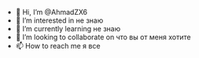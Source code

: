 - 👋 Hi, I’m @AhmadZX6
- 👀 I’m interested in не знаю
- 🌱 I’m currently learning не знаю
- 💞️ I’m looking to collaborate on что вы от меня хотите
- 📫 How to reach me я все

<!---
AhmadZX6/AhmadZX6 is a ✨ special ✨ repository because its `README.md` (this file) appears on your GitHub profile.
You can click the Preview link to take a look at your changes.
--->
